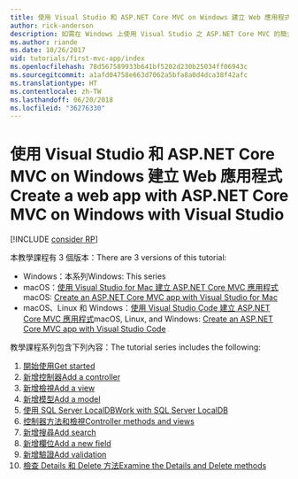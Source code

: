 ```yaml
---
title: 使用 Visual Studio 和 ASP.NET Core MVC on Windows 建立 Web 應用程式
author: rick-anderson
description: 如需在 Windows 上使用 Visual Studio 之 ASP.NET Core MVC 的簡介，請參閱目錄。
ms.author: riande
ms.date: 10/26/2017
uid: tutorials/first-mvc-app/index
ms.openlocfilehash: 78d567589933b641bf5202d230b25034ff06943c
ms.sourcegitcommit: a1afd04758e663d7062a5bfa8a0d4dca38f42afc
ms.translationtype: HT
ms.contentlocale: zh-TW
ms.lasthandoff: 06/20/2018
ms.locfileid: "36276330"
---
```

# <a name="create-a-web-app-with-aspnet-core-mvc-on-windows-with-visual-studio"></a><span data-ttu-id="19b5a-103">使用 Visual Studio 和 ASP.NET Core MVC on Windows 建立 Web 應用程式</span><span class="sxs-lookup"><span data-stu-id="19b5a-103">Create a web app with ASP.NET Core MVC on Windows with Visual Studio</span></span>

[!INCLUDE [consider RP](~/includes/razor.md)]

<span data-ttu-id="19b5a-104">本教學課程有 3 個版本：</span><span class="sxs-lookup"><span data-stu-id="19b5a-104">There are 3 versions of this tutorial:</span></span>

* <span data-ttu-id="19b5a-105">Windows：本系列</span><span class="sxs-lookup"><span data-stu-id="19b5a-105">Windows: This series</span></span>
* <span data-ttu-id="19b5a-106">macOS：[使用 Visual Studio for Mac 建立 ASP.NET Core MVC 應用程式](xref:tutorials/first-mvc-app-mac/start-mvc)</span><span class="sxs-lookup"><span data-stu-id="19b5a-106">macOS: [Create an ASP.NET Core MVC app with Visual Studio for Mac](xref:tutorials/first-mvc-app-mac/start-mvc)</span></span>
* <span data-ttu-id="19b5a-107">macOS、Linux 和 Windows：[使用 Visual Studio Code 建立 ASP.NET Core MVC 應用程式](xref:tutorials/first-mvc-app-xplat/start-mvc)</span><span class="sxs-lookup"><span data-stu-id="19b5a-107">macOS, Linux, and Windows: [Create an ASP.NET Core MVC app with Visual Studio Code](xref:tutorials/first-mvc-app-xplat/start-mvc)</span></span>

<span data-ttu-id="19b5a-108">教學課程系列包含下列內容：</span><span class="sxs-lookup"><span data-stu-id="19b5a-108">The tutorial series includes the following:</span></span>

1. [<span data-ttu-id="19b5a-109">開始使用</span><span class="sxs-lookup"><span data-stu-id="19b5a-109">Get started</span></span>](start-mvc.md)
1. [<span data-ttu-id="19b5a-110">新增控制器</span><span class="sxs-lookup"><span data-stu-id="19b5a-110">Add a controller</span></span>](adding-controller.md)
1. [<span data-ttu-id="19b5a-111">新增檢視</span><span class="sxs-lookup"><span data-stu-id="19b5a-111">Add a view</span></span>](adding-view.md)
1. [<span data-ttu-id="19b5a-112">新增模型</span><span class="sxs-lookup"><span data-stu-id="19b5a-112">Add a model</span></span>](adding-model.md)
1. [<span data-ttu-id="19b5a-113">使用 SQL Server LocalDB</span><span class="sxs-lookup"><span data-stu-id="19b5a-113">Work with SQL Server LocalDB</span></span>](working-with-sql.md)
1. [<span data-ttu-id="19b5a-114">控制器方法和檢視</span><span class="sxs-lookup"><span data-stu-id="19b5a-114">Controller methods and views</span></span>](controller-methods-views.md)
1. [<span data-ttu-id="19b5a-115">新增搜尋</span><span class="sxs-lookup"><span data-stu-id="19b5a-115">Add search</span></span>](search.md)
1. [<span data-ttu-id="19b5a-116">新增欄位</span><span class="sxs-lookup"><span data-stu-id="19b5a-116">Add a new field</span></span>](new-field.md)
1. [<span data-ttu-id="19b5a-117">新增驗證</span><span class="sxs-lookup"><span data-stu-id="19b5a-117">Add validation</span></span>](validation.md)
1. [<span data-ttu-id="19b5a-118">檢查 Details 和 Delete 方法</span><span class="sxs-lookup"><span data-stu-id="19b5a-118">Examine the Details and Delete methods</span></span>](details.md)
